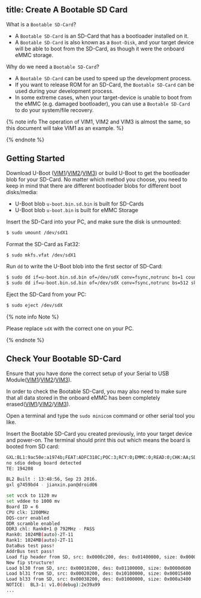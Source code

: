 title: Create A Bootable SD Card
---

What is a `Bootable SD-Card`?

* A `Bootable SD-Card` is an SD-Card that has a bootloader installed on it.
* A `Bootable SD-Card` is also known as a `Boot-Disk`, and your target device will be able to boot from the SD-Card, as though it were the onboard eMMC storage.

Why do we need a `Bootable SD-Card`?

* A `Bootable SD-Card` can be used to speed up the development process.
* If you want to release ROM for an SD-Card, the `Bootable SD-Card` can be used during your development process.
* In some extreme cases, when your target-device is unable to boot from the eMMC (e.g. damaged bootloader), you can use a `Bootable SD-Card` to do your system/file recovery.


{% note info The operation of VIM1, VIM2 and VIM3 is almost the same, so this document will take VIM1 as an example. %}

{% endnote %}

## Getting Started
Download U-Boot ([VIM1](https://dl.khadas.com/Firmware/VIM1/U-boot/)/[VIM2](https://dl.khadas.com/Firmware/VIM2/U-boot/)/[VIM3](https://dl.khadas.com/Firmware/VIM3/U-boot/)) or build U-Boot to get the bootloader blob for your SD-Card.
No matter which method you choose, you need to keep in mind that there are different bootloader blobs for different boot disks/media:

* U-Boot blob `u-boot.bin.sd.bin` is built for SD-Cards
* U-Boot blob `u-boot.bin` is built for eMMC Storage

Insert the SD-Card into your PC, and make sure the disk is unmounted:

```bash
$ sudo umount /dev/sdX1
```

Format the SD-Card as Fat32:

```bash
$ sudo mkfs.vfat /dev/sdX1
```

Run `dd` to write the U-Boot blob into the first sector of SD-Card:
```bash
$ sudo dd if=u-boot.bin.sd.bin of=/dev/sdX conv=fsync,notrunc bs=1 count=444
$ sudo dd if=u-boot.bin.sd.bin of=/dev/sdX conv=fsync,notrunc bs=512 skip=1 seek=1
```

Eject the SD-Card from your PC:
```bash
$ sudo eject /dev/sdX
```

{% note info Note %}

Please replace `sdX` with the correct one on your PC.

{% endnote %}

## Check Your Bootable SD-Card

Ensure that you have done the correct setup of your Serial to USB Module([VIM1](/android/vim1/SetupSerialTool.html)/[VIM2](/android/vim2/SetupSerialTool.html)/[VIM3](/android/vim3/SetupSerialTool.html)).

In order to check the Bootable SD-Card, you may also need to make sure that all data stored in the onboard eMMC has been completely erased([VIM1](/android/vim1/EraseEMMC.html)/[VIM2](/android/vim2/EraseEMMC.html)/[VIM3](/android/vim3/EraseEMMC.html)).

Open a terminal and type the `sudo minicom` command or other serial tool you like.

Insert the Bootable SD-Card you created previously, into your target device and power-on. The terminal should print this out which means the board is booted from SD card:

```bash
GXL:BL1:9ac50e:a1974b;FEAT:ADFC318C;POC:3;RCY:0;EMMC:0;READ:0;CHK:AA;SD:0;READ:0;0.0;CHK:0;
no sdio debug board detected 
TE: 194208

BL2 Built : 13:48:56, Sep 23 2016. 
gxl g7459bd4 - jianxin.pan@droid06

set vcck to 1120 mv
set vddee to 1000 mv
Board ID = 6
CPU clk: 1200MHz
DQS-corr enabled
DDR scramble enabled
DDR3 chl: Rank0+1 @ 792MHz - PASS
Rank0: 1024MB(auto)-2T-11
Rank1: 1024MB(auto)-2T-11
DataBus test pass!
AddrBus test pass!
Load fip header from SD, src: 0x0000c200, des: 0x01400000, size: 0x00004000
New fip structure!
Load bl30 from SD, src: 0x00010200, des: 0x01100000, size: 0x0000d600
Load bl31 from SD, src: 0x00020200, des: 0x10100000, size: 0x00015400
Load bl33 from SD, src: 0x00038200, des: 0x01000000, size: 0x000a3400
NOTICE:  BL3-1: v1.0(debug):2e39a99
...

```
